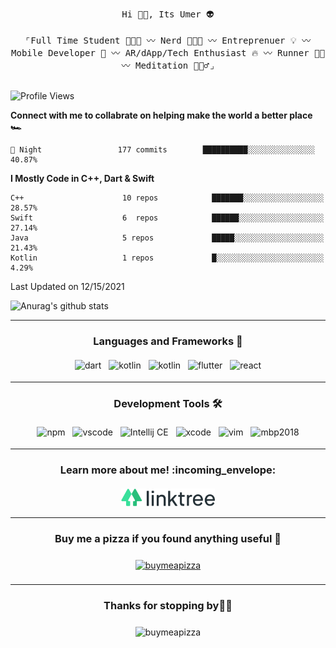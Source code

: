 <!--
**seanAkhtar/seanAkhtar** is a ✨ _special_ ✨ repository because its `README.md` (this file) appears on your GitHub profile.

    Insights
<!--START_SECTION:waka-->
<p align="center">
  <samp>
   Hi 👋🏻,  Its Umer 👽
    <br><br>
    ⌜Full Time Student 👨🏻‍🎓 〰️ Nerd 👨🏻‍💻 〰️ Entreprenuer 💡 〰️ Mobile Developer 📱 〰️ AR/dApp/Tech Enthusiast 🔥 〰️ Runner 🏃🏻 〰️ Meditation 🧘🏻‍♂️⌟
  </samp>
<br><br>
    
![Profile Views](http://img.shields.io/badge/Profile%20Views-146-blue)


**Connect with me to collabrate on helping make the world a better place 🏎** 

```text
🌙 Night                 177 commits        ██████████░░░░░░░░░░░░░░░   40.87% 
```

**I Mostly Code in C++, Dart & Swift** 

```text
C++                      10 repos            ███████░░░░░░░░░░░░░░░░░░   28.57% 
Swift                    6  repos            ██████░░░░░░░░░░░░░░░░░░░   27.14% 
Java                     5 repos             █████░░░░░░░░░░░░░░░░░░░░   21.43% 
Kotlin                   1 repos             █░░░░░░░░░░░░░░░░░░░░░░░░   4.29%
```



 Last Updated on 12/15/2021
<!--END_SECTION:waka-->
  
  
![Anurag's github stats](https://github-readme-stats.vercel.app/api?username=seanAkhtar&count_private=true&show_icons=true)


---

<h3 align="center">Languages and Frameworks 📖</h3>
<p align="center">
  <!-- For more icons please follow  https://github.com/ukieTux/ColoredBadges -->

  <img src="https://github.com/ukieTux/ukieTux/blob/master/assets/dart.svg" alt="dart" style="vertical-align:top; margin:4px" height=28>
   <img src="https://github.com/ukieTux/ukieTux/blob/master/assets/kotlin.svg" alt="kotlin" style="vertical-align:top; margin:4px" height=28>
   <img src="https://github.com/ukieTux/ukieTux/blob/master/assets/swift.svg" alt="kotlin" style="vertical-align:top; margin:4px" height=28>
  <img src="https://github.com/ukieTux/ukieTux/blob/master/assets/flutter.svg" alt="flutter" style="vertical-align:top; margin:4px" height=28>
  <img src="https://github.com/ukieTux/ukieTux/blob/master/assets/react.svg" alt="react" style="vertical-align:top; margin:4px" height=28>

---

<h3 align="center">Development Tools 🛠</h3>
<p align="center">

  <!-- For more icons please follow  https://github.com/ukieTux/ColoredBadges -->

  <img src="https://github.com/ukieTux/ukieTux/blob/master/assets/npm.svg" alt="npm" style="vertical-align:top;margin:4px" height=28>
  <img src="https://github.com/ukieTux/ukieTux/blob/master/assets/visualstudio_code.svg" alt="vscode" style="vertical-align:top; margin:4px" height=28>
  <img src="https://github.com/ukieTux/ukieTux/blob/master/assets/jetbrains_intellij.svg" alt="Intellij CE" style="vertical-align:top; margin:4px" height=28>
   <img src="https://github.com/ukieTux/ukieTux/blob/master/assets/xcode.svg" alt="xcode" style="vertical-align:top; margin:4px" height=28>
    <img src="https://github.com/ukieTux/ukieTux/blob/master/assets/vim.svg" alt="vim" style="vertical-align:top; margin:4px" height=28>
   <img src="https://github.com/ukieTux/ukieTux/blob/master/assets/mac.svg" alt="mbp2018" style="vertical-align:top; margin:4px" height=28>

---

<h3 align="center">Learn more about me! :incoming_envelope:</h3>
<p align="center">
  <a href="https://linktr.ee/cyber_ronin">
    <img src="https://github.com/seanAkhtar/seanAkhtar/blob/main/assets/linktree-1.svg" alt="linktree" style="vertical-align:top; margin:4px" height=28>
  </a>
</p>

---

<h3 align="center">Buy me a pizza if you found anything useful 🍕</h3>
<p align="center">
  <a href="https://www.buymeacoffee.com/cyberronin" target="_blank">
    <img src="https://www.buymeacoffee.com/assets/img/guidelines/download-assets-sm-2.svg" alt="buymeapizza" style="vertical-align:top; margin:8px" height="36">
    </a>  
</p>

---

<h3 align="center">Thanks for stopping by👋🏻</h3>

<p align="center">

 <img src="https://myoctocat.com/assets/images/base-octocat.svg" alt="buymeapizza" style="vertical-align:top; margin:8px" height="250">

    
